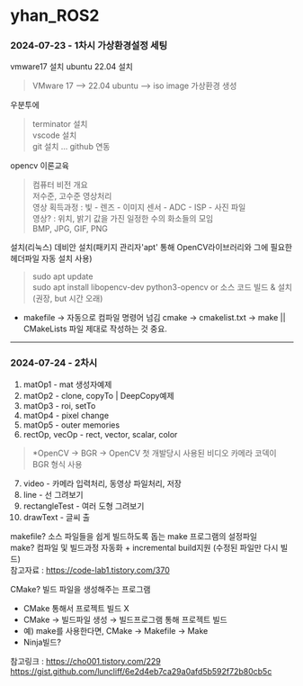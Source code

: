 # yhan_ROS2

### 2024-07-23 - 1차시 가상환경설정 세팅

vmware17 설치
ubuntu 22.04 설치
> VMware 17 --> 22.04 ubuntu --> iso image 가상환경 생성

우분투에
> terminator 설치 <br>
> vscode 설치 <br>
> git 설치 ... github 연동

opencv 이론교육 
>  컴퓨터 비전 개요 <br>
>  저수준, 고수준 영상처리 <br>
>  영상 획득과정 : 빛 - 렌즈 - 이미지 센서 - ADC - ISP - 사진 파일 <br>
>  영상? : 위치, 밝기 값을 가진 일정한 수의 화소들의 모임 <br>
>  BMP, JPG, GIF, PNG

설치(리눅스)
데비안 설치(패키지 관리자'apt' 통해 OpenCV라이브러리와 그에 필요한 헤더파일 자동 설치 사용)
> sudo apt update <br>
> sudo apt install libopencv-dev python3-opencv
or 소스 코드 빌드 & 설치 (권장, but 시간 오래)

* makefile -> 자동으로 컴파일 명령어 넘김
cmake -> cmakelist.txt -> make  ||  CMakeLists 파일 제대로 작성하는 것 중요.


- - -
### 2024-07-24 - 2차시

1. matOp1 - mat 생성자예제
2. matOp2 - clone, copyTo | DeepCopy예제
3. matOp3 - roi, setTo
4. matOp4 - pixel change
5. matOp5 - outer memories
6. rectOp, vecOp - rect, vector, scalar, color
> *OpenCV -> BGR -> OpenCV 첫 개발당시 사용된 비디오 카메라 코덱이 BGR 형식 사용
7. video - 카메라 입력처리, 동영상 파일처리, 저장
8. line - 선 그려보기
9. rectangleTest - 여러 도형 그려보기
10. drawText - 글씨 출

makefile? 소스 파일들을 쉽게 빌드하도록 돕는 make 프로그램의 설정파일 <br>
make? 컴파일 및 빌드과정 자동화 + incremental build지원 (수정된 파일만 다시 빌드) <br>
참고자료 : https://code-lab1.tistory.com/370 

CMake? 빌드 파일을 생성해주는 프로그램

- CMake 통해서 프로젝트 빌드 X
- CMake → 빌드파일 생성 → 빌드프로그램 통해 프로젝트 빌드
- 예) make를 사용한다면, CMake → Makefile → Make
- Ninja빌드?

참고링크 : https://cho001.tistory.com/229 
https://gist.github.com/luncliff/6e2d4eb7ca29a0afd5b592f72b80cb5c
